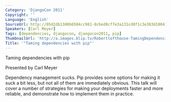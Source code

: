 ```yaml
---
Category: 'DjangoCon 2011'
Copyright: ''
Language: 'English'
SourceUrl: http://05d2db1380b6504cc981-8cbed8cf7e3a131cd8f1c3e383d10041.r93.cf2.rackcdn.com/djangocon-2011/69_taming-dependencies-with-pip.m4v
Speakers: [Carl Meyer]
Tags: [dependencies, djangocon, djangocon2011, pip]
ThumbnailUrl: 'http://a.images.blip.tv/Robertlofthouse-TamingDependenciesWithPip630-709.jpg'
Title: '"Taming dependencies with pip"'
---
```

Taming dependencies with pip

Presented by Carl Meyer

Dependency management sucks. Pip provides some options for making it suck a
bit less, but not all of them are immediately obvious. This talk will cover a
number of strategies for making your deployments faster and more reliable, and
demonstrate how to implement them in practice.

